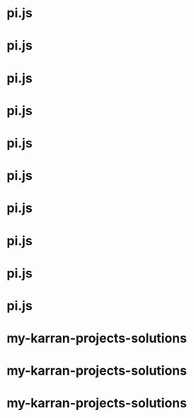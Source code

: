 # pi.js
# pi.js
# pi.js
# pi.js
# pi.js
# pi.js
# pi.js
# pi.js
# pi.js
# pi.js
# my-karran-projects-solutions
# my-karran-projects-solutions
# my-karran-projects-solutions
